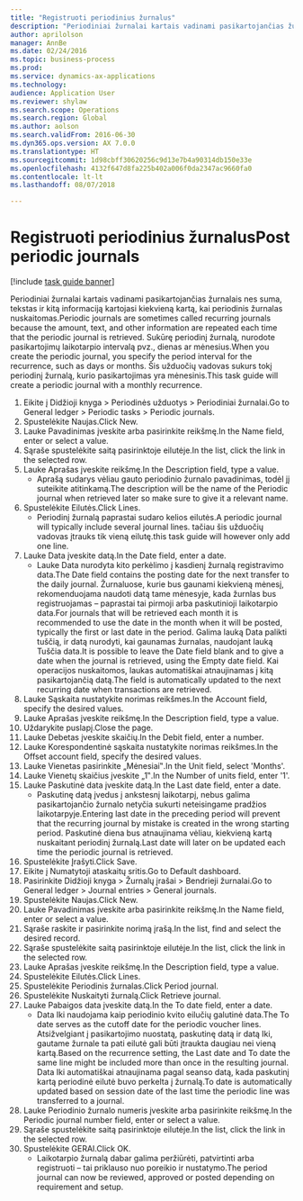 ```yaml
--- 
title: "Registruoti periodinius žurnalus"
description: "Periodiniai žurnalai kartais vadinami pasikartojančias žurnalais nes suma, tekstas ir kitą informaciją kartojasi kiekvieną kartą, kai periodinis žurnalas nuskaitomas."
author: aprilolson
manager: AnnBe
ms.date: 02/24/2016
ms.topic: business-process
ms.prod: 
ms.service: dynamics-ax-applications
ms.technology: 
audience: Application User
ms.reviewer: shylaw
ms.search.scope: Operations
ms.search.region: Global
ms.author: aolson
ms.search.validFrom: 2016-06-30
ms.dyn365.ops.version: AX 7.0.0
ms.translationtype: HT
ms.sourcegitcommit: 1d98cbff30620256c9d13e7b4a90314db150e33e
ms.openlocfilehash: 4132f647d8fa225b402a006f0da2347ac9660fa0
ms.contentlocale: lt-lt
ms.lasthandoff: 08/07/2018

---
```

# <a name="post-periodic-journals"></a><span data-ttu-id="56a26-103">Registruoti periodinius žurnalus</span><span class="sxs-lookup"><span data-stu-id="56a26-103">Post periodic journals</span></span>

[!include [task guide banner](../../includes/task-guide-banner.md)]

<span data-ttu-id="56a26-104">Periodiniai žurnalai kartais vadinami pasikartojančias žurnalais nes suma, tekstas ir kitą informaciją kartojasi kiekvieną kartą, kai periodinis žurnalas nuskaitomas.</span><span class="sxs-lookup"><span data-stu-id="56a26-104">Periodic journals are sometimes called recurring journals because the amount, text, and other information are repeated each time that the periodic journal is retrieved.</span></span> <span data-ttu-id="56a26-105">Sukūrę periodinį žurnalą, nurodote pasikartojimų laikotarpio intervalą pvz., dienas ar mėnesius.</span><span class="sxs-lookup"><span data-stu-id="56a26-105">When you create the periodic journal, you specify the period interval for the recurrence, such as days or months.</span></span> <span data-ttu-id="56a26-106">Šis užduočių vadovas sukurs tokį periodinį žurnalą, kurio pasikartojimas yra mėnesinis.</span><span class="sxs-lookup"><span data-stu-id="56a26-106">This task guide will create a periodic journal with a monthly recurrence.</span></span>



1. <span data-ttu-id="56a26-107">Eikite į Didžioji knyga > Periodinės užduotys > Periodiniai žurnalai.</span><span class="sxs-lookup"><span data-stu-id="56a26-107">Go to General ledger > Periodic tasks > Periodic journals.</span></span>
2. <span data-ttu-id="56a26-108">Spustelėkite Naujas.</span><span class="sxs-lookup"><span data-stu-id="56a26-108">Click New.</span></span>
3. <span data-ttu-id="56a26-109">Lauke Pavadinimas įveskite arba pasirinkite reikšmę.</span><span class="sxs-lookup"><span data-stu-id="56a26-109">In the Name field, enter or select a value.</span></span>
4. <span data-ttu-id="56a26-110">Sąraše spustelėkite saitą pasirinktoje eilutėje.</span><span class="sxs-lookup"><span data-stu-id="56a26-110">In the list, click the link in the selected row.</span></span>
5. <span data-ttu-id="56a26-111">Lauke Aprašas įveskite reikšmę.</span><span class="sxs-lookup"><span data-stu-id="56a26-111">In the Description field, type a value.</span></span>
    * <span data-ttu-id="56a26-112">Aprašą sudarys vėliau gauto periodinio žurnalo pavadinimas, todėl jį suteikite atitinkamą.</span><span class="sxs-lookup"><span data-stu-id="56a26-112">The description will be the name of the Periodic journal when retrieved later so make sure to give it a relevant name.</span></span>  
6. <span data-ttu-id="56a26-113">Spustelėkite Eilutės.</span><span class="sxs-lookup"><span data-stu-id="56a26-113">Click Lines.</span></span>
    * <span data-ttu-id="56a26-114">Periodinį žurnalą paprastai sudaro kelios eilutės.</span><span class="sxs-lookup"><span data-stu-id="56a26-114">A periodic journal will typically include several journal lines.</span></span> <span data-ttu-id="56a26-115">tačiau šis užduočių vadovas įtrauks tik vieną eilutę.</span><span class="sxs-lookup"><span data-stu-id="56a26-115">this task guide will however only add one line.</span></span>  
7. <span data-ttu-id="56a26-116">Lauke Data įveskite datą.</span><span class="sxs-lookup"><span data-stu-id="56a26-116">In the Date field, enter a date.</span></span>
    * <span data-ttu-id="56a26-117">Lauke Data nurodyta kito perkėlimo į kasdienį žurnalą registravimo data.</span><span class="sxs-lookup"><span data-stu-id="56a26-117">The Date field contains the posting date for the next transfer to the daily journal.</span></span> <span data-ttu-id="56a26-118">Žurnaluose, kurie bus gaunami kiekvieną mėnesį, rekomenduojama naudoti datą tame mėnesyje, kada žurnlas bus registruojamas – paprastai tai pirmoji arba paskutinioji laikotarpio data.</span><span class="sxs-lookup"><span data-stu-id="56a26-118">For journals that will be retrieved each month it is recommended to use the date in the month when it will be posted, typically the first or last date in the period.</span></span> <span data-ttu-id="56a26-119">Galima lauką Data palikti tuščią, ir datą nurodyti, kai gaunamas žurnalas, naudojant lauką Tuščia data.</span><span class="sxs-lookup"><span data-stu-id="56a26-119">It is possible to leave the Date field blank and to give a date when the journal is retrieved, using the Empty date field.</span></span>    <span data-ttu-id="56a26-120">Kai operacijos nuskaitomos, laukas automatiškai atnaujinamas į kitą pasikartojančią datą.</span><span class="sxs-lookup"><span data-stu-id="56a26-120">The field is automatically updated to the next recurring date when transactions are retrieved.</span></span>  
8. <span data-ttu-id="56a26-121">Lauke Sąskaita nustatykite norimas reikšmes.</span><span class="sxs-lookup"><span data-stu-id="56a26-121">In the Account field, specify the desired values.</span></span>
9. <span data-ttu-id="56a26-122">Lauke Aprašas įveskite reikšmę.</span><span class="sxs-lookup"><span data-stu-id="56a26-122">In the Description field, type a value.</span></span>
10. <span data-ttu-id="56a26-123">Uždarykite puslapį.</span><span class="sxs-lookup"><span data-stu-id="56a26-123">Close the page.</span></span>
11. <span data-ttu-id="56a26-124">Lauke Debetas įveskite skaičių.</span><span class="sxs-lookup"><span data-stu-id="56a26-124">In the Debit field, enter a number.</span></span>
12. <span data-ttu-id="56a26-125">Lauke Korespondentinė sąskaita nustatykite norimas reikšmes.</span><span class="sxs-lookup"><span data-stu-id="56a26-125">In the Offset account field, specify the desired values.</span></span>
13. <span data-ttu-id="56a26-126">Lauke Vienetas pasirinkite „Mėnesiai‟.</span><span class="sxs-lookup"><span data-stu-id="56a26-126">In the Unit field, select 'Months'.</span></span>
14. <span data-ttu-id="56a26-127">Lauke Vienetų skaičius įveskite „1‟.</span><span class="sxs-lookup"><span data-stu-id="56a26-127">In the Number of units field, enter '1'.</span></span>
15. <span data-ttu-id="56a26-128">Lauke Paskutinė data įveskite datą.</span><span class="sxs-lookup"><span data-stu-id="56a26-128">In the Last date field, enter a date.</span></span>
    * <span data-ttu-id="56a26-129">Paskutinę datą įvedus į ankstesnį laikotarpį, nebus galima pasikartojančio žurnalo netyčia sukurti neteisingame pradžios laikotarpyje.</span><span class="sxs-lookup"><span data-stu-id="56a26-129">Entering last date in the preceding period will prevent that the recurring journal by mistake is created in the wrong starting period.</span></span> <span data-ttu-id="56a26-130">Paskutinė diena bus atnaujinama vėliau, kiekvieną kartą nuskaitant periodinį žurnalą.</span><span class="sxs-lookup"><span data-stu-id="56a26-130">Last date will later on be updated each time the periodic journal is retrieved.</span></span>  
16. <span data-ttu-id="56a26-131">Spustelėkite Įrašyti.</span><span class="sxs-lookup"><span data-stu-id="56a26-131">Click Save.</span></span>
17. <span data-ttu-id="56a26-132">Eikite į Numatytoji ataskaitų sritis.</span><span class="sxs-lookup"><span data-stu-id="56a26-132">Go to Default dashboard.</span></span>
18. <span data-ttu-id="56a26-133">Pasirinkite Didžioji knyga > Žurnalų įrašai > Bendrieji žurnalai.</span><span class="sxs-lookup"><span data-stu-id="56a26-133">Go to General ledger > Journal entries > General journals.</span></span>
19. <span data-ttu-id="56a26-134">Spustelėkite Naujas.</span><span class="sxs-lookup"><span data-stu-id="56a26-134">Click New.</span></span>
20. <span data-ttu-id="56a26-135">Lauke Pavadinimas įveskite arba pasirinkite reikšmę.</span><span class="sxs-lookup"><span data-stu-id="56a26-135">In the Name field, enter or select a value.</span></span>
21. <span data-ttu-id="56a26-136">Sąraše raskite ir pasirinkite norimą įrašą.</span><span class="sxs-lookup"><span data-stu-id="56a26-136">In the list, find and select the desired record.</span></span>
22. <span data-ttu-id="56a26-137">Sąraše spustelėkite saitą pasirinktoje eilutėje.</span><span class="sxs-lookup"><span data-stu-id="56a26-137">In the list, click the link in the selected row.</span></span>
23. <span data-ttu-id="56a26-138">Lauke Aprašas įveskite reikšmę.</span><span class="sxs-lookup"><span data-stu-id="56a26-138">In the Description field, type a value.</span></span>
24. <span data-ttu-id="56a26-139">Spustelėkite Eilutės.</span><span class="sxs-lookup"><span data-stu-id="56a26-139">Click Lines.</span></span>
25. <span data-ttu-id="56a26-140">Spustelėkite Periodinis žurnalas.</span><span class="sxs-lookup"><span data-stu-id="56a26-140">Click Period journal.</span></span>
26. <span data-ttu-id="56a26-141">Spustelėkite Nuskaityti žurnalą.</span><span class="sxs-lookup"><span data-stu-id="56a26-141">Click Retrieve journal.</span></span>
27. <span data-ttu-id="56a26-142">Lauke Pabaigos data įveskite datą.</span><span class="sxs-lookup"><span data-stu-id="56a26-142">In the To date field, enter a date.</span></span>
    * <span data-ttu-id="56a26-143">Data Iki naudojama kaip periodinio kvito eilučių galutinė data.</span><span class="sxs-lookup"><span data-stu-id="56a26-143">The To date serves as the cutoff date for the periodic voucher lines.</span></span> <span data-ttu-id="56a26-144">Atsižvelgiant į pasikartojimo nuostatą, paskutinę datą ir datą Iki, gautame žurnale ta pati eilutė gali būti įtraukta daugiau nei vieną kartą.</span><span class="sxs-lookup"><span data-stu-id="56a26-144">Based on the recurrence setting, the Last date and To date the same line might be included more than once in the resulting journal.</span></span> <span data-ttu-id="56a26-145">Data Iki automatiškai atnaujinama pagal seanso datą, kada paskutinį kartą periodinė eilutė buvo perkelta į žurnalą.</span><span class="sxs-lookup"><span data-stu-id="56a26-145">To date is automatically updated based on  session date of the last time the periodic line was transferred to a journal.</span></span>  
28. <span data-ttu-id="56a26-146">Lauke Periodinio žurnalo numeris įveskite arba pasirinkite reikšmę.</span><span class="sxs-lookup"><span data-stu-id="56a26-146">In the Periodic journal number field, enter or select a value.</span></span>
29. <span data-ttu-id="56a26-147">Sąraše spustelėkite saitą pasirinktoje eilutėje.</span><span class="sxs-lookup"><span data-stu-id="56a26-147">In the list, click the link in the selected row.</span></span>
30. <span data-ttu-id="56a26-148">Spustelėkite GERAI.</span><span class="sxs-lookup"><span data-stu-id="56a26-148">Click OK.</span></span>
    * <span data-ttu-id="56a26-149">Laikotarpio žurnalą dabar galima peržiūrėti, patvirtinti arba registruoti – tai priklauso nuo poreikio ir nustatymo.</span><span class="sxs-lookup"><span data-stu-id="56a26-149">The period journal can now be reviewed, approved or posted depending on requirement and setup.</span></span>  


